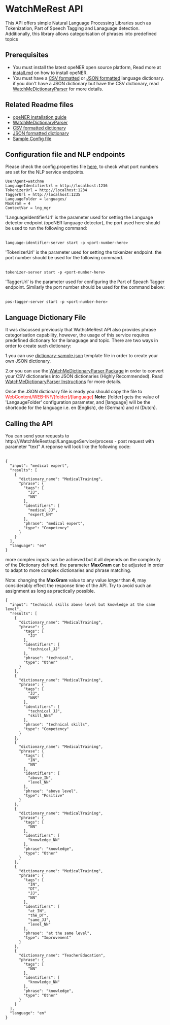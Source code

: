 # WatchMeRest API
This API offers simple Natural Language Processing Libraries such as Tokenization, Part of Speech Tagging and Lanaguage detection. Additionally, this library allows categorisation of phrases into predefined topics

## Prerequisites 
 * You must install the latest opeNER open source platform, Read more at [install.md](../install.md) on how to install opeNER. <br>
 * You must have a [CSV formatted](dictionary-sample-csv.md) or [JSON formatted](dictionary-sample.md) language dictionary. if you don't have a JSON dictionary but have the CSV dictionary, read [WatchMeDictionaryParser](../WatchMeDictionaryParser/README.md) for more details.

## Related Readme files
* [opeNER installation guide](../install.md)
* [WatchMeDictionaryParser](../WatchMeDictionaryParser/README.md)
* [CSV formatted dictionary](dictionary-sample-csv.md)
* [JSON formatted dictionary](dictionary-sample.md)
* [Sample Config file](config.md)

## Configuration file and NLP endpoints
 Please check the config.properties file [here](WebContent/WEB-INF/config.properties), to check what port numbers are set for the NLP service endpoints. <br>

```
UserAgent=watchme
LanguageIdentifierUrl = http://localhost:1236
TokenizerUrl = http://localhost:1234
TaggerUrl = http://localhost:1235
LanguageFolder = languages/
MaxGram = 4
ContextVar = lng_mgr

```
 'LanguageIdentifierUrl' is the parameter used for setting the Language detector endpoint (opeNER language detector), 
the port used here should be used to run the following command: <br><br>
```
language-identifier-server start -p <port-number-here>
```
'TokenizerUrl' is the parameter used for setting the tokenizer endpoint. the port number should be used for the following command. <br><br>
```
tokenizer-server start -p <port-number-here>
```
'TaggerUrl' is the parameter used for configuring the Part of Speach Tagger endpoint. Similarly the port number should be used for the command below: <br><br>
```
pos-tagger-server start -p <port-number-here>
```

## Language Dictionary File
It was discussed previously that WathcMeRest API also provides phrase categorisation capability, however, 
the usage of this service requires
predefined dictionary for the lanaguage and topic. 
There are two ways in order to create such dictionary:


1.you can use [dictionary-sample.json](dictionary-sample.md) template file in order to create your own JSON dictionary. <br>

2.or you can use the [WatchMeDictionaryParser Package](../WatchMeDictionaryParser/README.md) in order to convert your CSV dictionaries into JSON dictionaries (Highly Recommended). Read [WatchMeDictionaryParser Instructions](../WatchMeDictionaryParser/README.md) for more details. <br>





 Once the JSON dictionary file is ready you should copy the file to <font color=red>WebContent/WEB-INF/[folder]/[language]</font> 
 <b>Note:</b> [folder] gets the value of 'LangaugeFolder' configuration parameter, and [language] will be the shortcode for the language i.e. en (English), de (German) and nl (Dutch).

## Calling the API
You can send your requests to http://<tomcat-server>/WatchMeRest/api/LangaugeService/process - post request with parameter "text"
A reponse will look like the following code: <br><br>

```
{
  "input": "medical expert",
  "results": [
    {
      "dictionary_name": "MedicalTraining",
      "phrase": {
        "tags": [
          "JJ",
          "NN"
        ],
        "identifiers": [
          "medical_JJ",
          "expert_NN"
        ],
        "phrase": "medical expert",
        "type": "Competency"
      }
    }
  ],
  "language": "en"
}

```
more complex inputs can be achieved but it all depends on the complexity of the Dictionary defined. 
the parameter **MaxGram** can be adjusted in order to adapt to more complex dictionaries and phrase matching.

Note: changing the **MaxGram** value to any value *larger* than **4**, may considerably effect the response time of the API. Try to avoid such an assignment as long as practically possible.

```
{
  "input": "technical skills above level but knowledge at the same level",
  "results": [
    {
      "dictionary_name": "MedicalTraining",
      "phrase": {
        "tags": [
          "JJ"
        ],
        "identifiers": [
          "technical_JJ"
        ],
        "phrase": "technical",
        "type": "Other"
      }
    },
    {
      "dictionary_name": "MedicalTraining",
      "phrase": {
        "tags": [
          "JJ",
          "NNS"
        ],
        "identifiers": [
          "technical_JJ",
          "skill_NNS"
        ],
        "phrase": "technical skills",
        "type": "Competency"
      }
    },
    {
      "dictionary_name": "MedicalTraining",
      "phrase": {
        "tags": [
          "IN",
          "NN"
        ],
        "identifiers": [
          "above_IN",
          "level_NN"
        ],
        "phrase": "above level",
        "type": "Positive"
      }
    },
    {
      "dictionary_name": "MedicalTraining",
      "phrase": {
        "tags": [
          "NN"
        ],
        "identifiers": [
          "knowledge_NN"
        ],
        "phrase": "knowledge",
        "type": "Other"
      }
    },
    {
      "dictionary_name": "MedicalTraining",
      "phrase": {
        "tags": [
          "IN",
          "DT",
          "JJ",
          "NN"
        ],
        "identifiers": [
          "at_IN",
          "the_DT",
          "same_JJ",
          "level_NN"
        ],
        "phrase": "at the same level",
        "type": "Improvement"
      }
    },
    {
      "dictionary_name": "TeacherEducation",
      "phrase": {
        "tags": [
          "NN"
        ],
        "identifiers": [
          "knowledge_NN"
        ],
        "phrase": "knowledge",
        "type": "Other"
      }
    }
  ],
  "language": "en"
}
```
